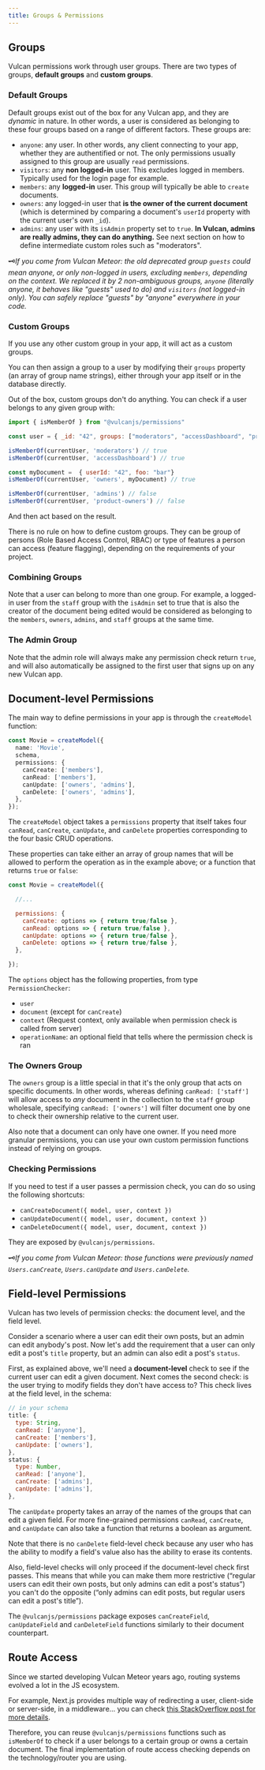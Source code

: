 ```yaml
---
title: Groups & Permissions
---
```


## Groups

Vulcan permissions work through user groups. There are two types of groups, **default groups** and **custom groups**. 

### Default Groups

Default groups exist out of the box for any Vulcan app, and they are *dynamic* in nature. In other words, a user is considered as belonging to these four groups based on a range of different factors. These groups are:

- `anyone`: any user. In other words, any client connecting to your app, whether they are authentified or not. The only permissions usually assigned to this group are usually `read` permissions. 
- `visitors`: any **non logged-in** user. This excludes logged in members. Typically used for the login page for example.
- `members`: any **logged-in** user. This group will typically be able to `create` documents. 
- `owners`: any logged-in user that **is the owner of the current document** (which is determined by comparing a document's `userId` property with the current user's own `_id`).
- `admins`: any user with its `isAdmin` property set to `true`. **In Vulcan, admins are really admins, they can do anything.** See next section on how to define intermediate custom roles such as "moderators".



🗝️*If you come from Vulcan Meteor: the old deprecated group `guests` could mean anyone, or only non-logged in users, excluding `members`, depending on the context.*
*We replaced it by 2 non-ambiguous groups, `anyone` (literally anyone, it behaves like "guests" used to do) and `visitors` (not logged-in only).* 
*You can safely replace "guests" by "anyone" everywhere in your code.*

### Custom Groups

If you use any other custom group in your app, it will act as a custom groups.

You can then assign a group to a user by modifying their `groups` property (an array of group name strings), either through your app itself or in the database directly. 

Out of the box, custom groups don't do anything. You can check if a user belongs to any given group with:

```js
import { isMemberOf } from "@vulcanjs/permissions"

const user = { _id: "42", groups: ["moderators", "accessDashboard", "premiums"]}

isMemberOf(currentUser, 'moderators') // true
isMemberOf(currentUser, 'accessDashboard') // true

const myDocument =  { userId: "42", foo: "bar"}
isMemberOf(currentUser, 'owners', myDocument) // true

isMemberOf(currentUser, 'admins') // false
isMemberOf(currentUser, 'product-owners') // false
```

And then act based on the result. 

There is no rule on how to define custom groups. They can be group of persons (Role Based Access Control, RBAC) or
type of features a person can access (feature flagging), depending on the requirements of your project.

### Combining Groups

Note that a user can belong to more than one group. For example, a logged-in user from the `staff` group with the `isAdmin` set to true that is also the creator of the document being edited would be considered as belonging to the `members`, `owners`, `admins`, and `staff` groups at the same time. 

### The Admin Group

Note that the admin role will always make any permission check return `true`, and will also automatically be assigned to the first user that signs up on any new Vulcan app. 

## Document-level Permissions

The main way to define permissions in your app is through the `createModel` function:

```ts
const Movie = createModel({
  name: 'Movie',
  schema,
  permissions: {
    canCreate: ['members'],
    canRead: ['members'],
    canUpdate: ['owners', 'admins'],
    canDelete: ['owners', 'admins'],
  },
});
```

The `createModel` object takes a `permissions` property that itself takes four `canRead`, `canCreate`, `canUpdate`, and `canDelete` properties corresponding to the four basic CRUD operations. 

These properties can take either an array of group names that will be allowed to perform the operation as in the example above; or a function that returns `true` or `false`:

```js
const Movie = createModel({

  //...

  permissions: {
    canCreate: options => { return true/false },
    canRead: options => { return true/false },
    canUpdate: options => { return true/false },
    canDelete: options => { return true/false },
  },

});
```

The `options` object has the following properties, from type `PermissionChecker`:

- `user`
- `document` (except for `canCreate`)
- `context` (Request context, only available when permission check is called from server)
- `operationName`: an optional field that tells where the permission check is ran

### The Owners Group

The `owners` group is a little special in that it's the only group that acts on specific documents. In other words, whereas defining `canRead: ['staff']` will allow access to *any* document in the collection to the `staff` group wholesale, specifying `canRead: ['owners']` will filter document one by one to check their ownership relative to the current user. 

Also note that a document can only have one owner. If you need more granular permissions, you can use your own custom permission functions instead of relying on groups. 

### Checking Permissions

If you need to test if a user passes a permission check, you can do so using the following shortcuts:

- `canCreateDocument({ model, user, context })`
- `canUpdateDocument({ model, user, document, context })`
- `canDeleteDocument({ model, user, document, context })`

They are exposed by `@vulcanjs/permissions`.

🗝️*If you come from Vulcan Meteor: those functions were previously named `Users.canCreate`, `Users.canUpdate` and `Users.canDelete`.*


## Field-level Permissions

Vulcan has two levels of permission checks: the document level, and the field level. 

Consider a scenario where a user can edit their own posts, but an admin can edit anybody's post. Now let's add the requirement that a user can only edit a post's `title` property, but an admin can also edit a post's `status`. 

First, as explained above, we'll need a **document-level** check to see if the current user can edit a given document. Next comes the second check: is the user trying to modify fields they don't have access to? This check lives at the field level, in the schema:

```js
// in your schema
title: {
  type: String,
  canRead: ['anyone'],
  canCreate: ['members'],
  canUpdate: ['owners'],
},
status: {
  type: Number,
  canRead: ['anyone'],
  canCreate: ['admins'],
  canUpdate: ['admins'],
},
```

The `canUpdate` property takes an array of the names of the groups that can edit a given field. For more fine-grained permissions `canRead`, `canCreate`, and `canUpdate` can also take a function that returns a boolean as argument.

Note that there is no `canDelete` field-level check because any user who has the ability to modify a field's value also has the ability to erase its contents.

Also, field-level checks will only proceed if the document-level check first passes. This means that while you can make them more restrictive (“regular users can edit their own posts, but only admins can edit a post's status”) you can't do the opposite (“only admins can edit posts, but regular users can edit a post's title”).

The `@vulcanjs/permissions` package exposes `canCreateField`, `canUpdateField` and `canDeleteField` functions similarly to their document counterpart.

## Route Access

Since we started developing Vulcan Meteor years ago, routing systems evolved a lot in the JS ecosystem.

For example, Next.js provides multiple way of redirecting a user, client-side or server-side, in a middleware... you can check [this StackOverflow post for more details](https://stackoverflow.com/a/60616536/5513532).

Therefore, you can reuse `@vulcanjs/permissions` functions such as `isMemberOf` to check if a user belongs to a certain group or owns a certain document. The final implementation of route access checking depends on the technology/router you are using.